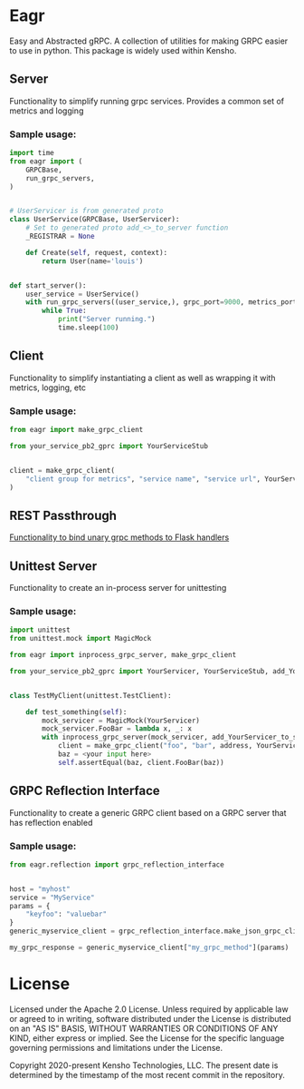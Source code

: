 # Eagr

Easy and Abstracted gRPC. A collection of utilities for making GRPC easier to use in python. This package is widely used within Kensho.

## Server

Functionality to simplify running grpc services. Provides a common set of metrics and logging


### Sample usage:

```python
import time
from eagr import (
    GRPCBase,
    run_grpc_servers,
)


# UserServicer is from generated proto
class UserService(GRPCBase, UserServicer):
    # Set to generated proto add_<>_to_server function
    _REGISTRAR = None

    def Create(self, request, context):
        return User(name='louis')


def start_server():
    user_service = UserService()
    with run_grpc_servers((user_service,), grpc_port=9000, metrics_port=9001):
        while True:
            print("Server running.")
            time.sleep(100)
```


## Client

Functionality to simplify instantiating a client as well as wrapping it with metrics, logging, etc

### Sample usage:

```python
from eagr import make_grpc_client

from your_service_pb2_gprc import YourServiceStub


client = make_grpc_client(
    "client group for metrics", "service name", "service url", YourServiceStub
)
```


## REST Passthrough

[Functionality to bind unary grpc methods to Flask handlers](flask_bridge/Readme.md)


## Unittest Server


Functionality to create an in-process server for unittesting


### Sample usage:


```python
import unittest
from unittest.mock import MagicMock

from eagr import inprocess_grpc_server, make_grpc_client

from your_service_pb2_gprc import YourServicer, YourServiceStub, add_YourServicer_to_server


class TestMyClient(unittest.TestClient):

    def test_something(self):
        mock_servicer = MagicMock(YourServicer)
        mock_servicer.FooBar = lambda x, _: x
        with inprocess_grpc_server(mock_servicer, add_YourServicer_to_server) as address:
            client = make_grpc_client("foo", "bar", address, YourServiceStub)
            baz = <your input here>
            self.assertEqual(baz, client.FooBar(baz))
```


## GRPC Reflection Interface

Functionality to create a generic GRPC client based on a GRPC server that has reflection enabled

### Sample usage:

```python
from eagr.reflection import grpc_reflection_interface


host = "myhost"
service = "MyService"
params = {
    "keyfoo": "valuebar"
}
generic_myservice_client = grpc_reflection_interface.make_json_grpc_client(host, service)

my_grpc_response = generic_myservice_client["my_grpc_method"](params)
```


# License

Licensed under the Apache 2.0 License. Unless required by applicable law or agreed to in writing, software distributed under the License is distributed on an "AS IS" BASIS, WITHOUT WARRANTIES OR CONDITIONS OF ANY KIND, either express or implied. See the License for the specific language governing permissions and limitations under the License.

Copyright 2020-present Kensho Technologies, LLC. The present date is determined by the timestamp of the most recent commit in the repository.

